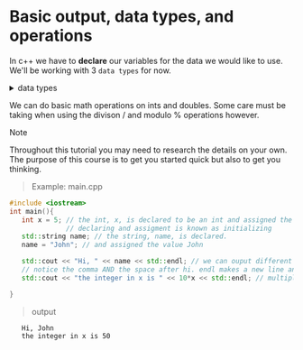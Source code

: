 # Basic output, data types, and operations

In c++ we have to **declare** our variables for the data we would like to use. 
We'll be working with 3 `data types` for now. 

<details>
<summary> data types </summary>

1. int: integers 
2. string: strings 
3. double: decimal values

</details>

We can do basic math operations on ints and doubles. Some care must be taking when using the divison / and modulo % operations however. 

> [!NOTE]
> Throughout this tutorial you may need to research the details on your own. 
> The purpose of this course is to get you started quick but also to get you thinking. 

> Example: main.cpp

```cpp
#include <iostream>
int main(){
   int x = 5; // the int, x, is declared to be an int and assigned the value 5. 
              // declaring and assigment is known as initializing
   std::string name; // the string, name, is declared. 
   name = "John"; // and assigned the value John 

   std::cout << "Hi, " << name << std::endl; // we can ouput different data by separating each thing with <<
   // notice the comma AND the space after hi. endl makes a new line and comes from the standard namespace
   std::cout << "the integer in x is " << 10*x << std::endl; // multiply x by 10

}
```

> output
```console
   Hi, John
   the integer in x is 50
```